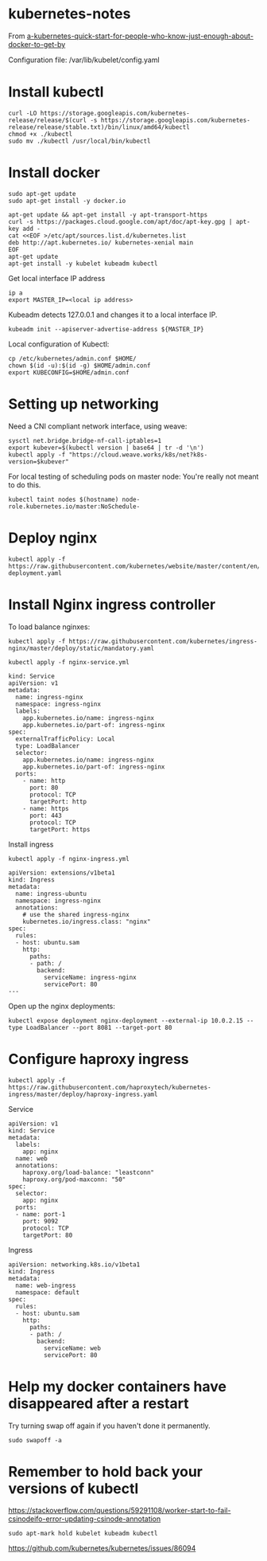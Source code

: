 # kubernetes-notes

From [a-kubernetes-quick-start-for-people-who-know-just-enough-about-docker-to-get-by](https://blog.sourcerer.io/a-kubernetes-quick-start-for-people-who-know-just-enough-about-docker-to-get-by-71c5933b4633)

 Configuration file: /var/lib/kubelet/config.yaml

# Install kubectl

```
curl -LO https://storage.googleapis.com/kubernetes-release/release/$(curl -s https://storage.googleapis.com/kubernetes-release/release/stable.txt)/bin/linux/amd64/kubectl
chmod +x ./kubectl
sudo mv ./kubectl /usr/local/bin/kubectl
```

# Install docker

```
sudo apt-get update
sudo apt-get install -y docker.io
```

```
apt-get update && apt-get install -y apt-transport-https
curl -s https://packages.cloud.google.com/apt/doc/apt-key.gpg | apt-key add -
cat <<EOF >/etc/apt/sources.list.d/kubernetes.list
deb http://apt.kubernetes.io/ kubernetes-xenial main
EOF
apt-get update
apt-get install -y kubelet kubeadm kubectl

```

Get local interface IP address
```
ip a
export MASTER_IP=<local ip address>
```


Kubeadm detects 127.0.0.1 and changes it to a local interface IP.

```
kubeadm init --apiserver-advertise-address ${MASTER_IP}
```

Local configuration of Kubectl:

```
cp /etc/kubernetes/admin.conf $HOME/
chown $(id -u):$(id -g) $HOME/admin.conf
export KUBECONFIG=$HOME/admin.conf
```

# Setting up networking

Need a CNI compliant network interface, using weave:

```
sysctl net.bridge.bridge-nf-call-iptables=1
export kubever=$(kubectl version | base64 | tr -d '\n')
kubectl apply -f "https://cloud.weave.works/k8s/net?k8s-version=$kubever"
```

For local testing of scheduling pods on master node: You're really not meant to do this.

```
kubectl taint nodes $(hostname) node-role.kubernetes.io/master:NoSchedule-
```

# Deploy nginx

```
kubectl apply -f https://raw.githubusercontent.com/kubernetes/website/master/content/en/examples/controllers/nginx-deployment.yaml
```

# Install Nginx ingress controller

To load balance nginxes:

```
kubectl apply -f https://raw.githubusercontent.com/kubernetes/ingress-nginx/master/deploy/static/mandatory.yaml
```

```
kubectl apply -f nginx-service.yml
```

```
kind: Service
apiVersion: v1
metadata:
  name: ingress-nginx
  namespace: ingress-nginx
  labels:
    app.kubernetes.io/name: ingress-nginx
    app.kubernetes.io/part-of: ingress-nginx
spec:
  externalTrafficPolicy: Local
  type: LoadBalancer
  selector:
    app.kubernetes.io/name: ingress-nginx
    app.kubernetes.io/part-of: ingress-nginx
  ports:
    - name: http
      port: 80
      protocol: TCP
      targetPort: http
    - name: https
      port: 443
      protocol: TCP
      targetPort: https
```

Install ingress

```
kubectl apply -f nginx-ingress.yml
```

```
apiVersion: extensions/v1beta1
kind: Ingress
metadata:
  name: ingress-ubuntu
  namespace: ingress-nginx
  annotations:
    # use the shared ingress-nginx
    kubernetes.io/ingress.class: "nginx"
spec:
  rules:
  - host: ubuntu.sam
    http:
      paths:
      - path: /
        backend:
          serviceName: ingress-nginx
          servicePort: 80
---
```

Open up the nginx deployments:
```
kubectl expose deployment nginx-deployment --external-ip 10.0.2.15 --type LoadBalancer --port 8081 --target-port 80
```

# Configure haproxy ingress

```
kubectl apply -f https://raw.githubusercontent.com/haproxytech/kubernetes-ingress/master/deploy/haproxy-ingress.yaml
```

Service
```
apiVersion: v1
kind: Service
metadata:
  labels:
    app: nginx
  name: web
  annotations:
    haproxy.org/load-balance: "leastconn"
    haproxy.org/pod-maxconn: "50"
spec:
  selector:
    app: nginx
  ports:
  - name: port-1
    port: 9092
    protocol: TCP
    targetPort: 80
```

Ingress

```
apiVersion: networking.k8s.io/v1beta1
kind: Ingress
metadata:
  name: web-ingress
  namespace: default
spec:
  rules:
  - host: ubuntu.sam
    http:
      paths:
      - path: /
        backend:
          serviceName: web
          servicePort: 80   
```


# Help my docker containers have disappeared after a restart

Try turning swap off again if you haven't done it permanently.

```
sudo swapoff -a
```

# Remember to hold back your versions of kubectl

https://stackoverflow.com/questions/59291108/worker-start-to-fail-csinodeifo-error-updating-csinode-annotation

```
sudo apt-mark hold kubelet kubeadm kubectl
```

https://github.com/kubernetes/kubernetes/issues/86094
